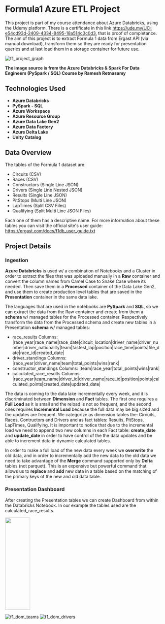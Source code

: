# Formula1 Azure ETL Project

This project is part of my course attendance about Azure Databricks, using the Udemy platform. There is a certificate in this link https://ude.my/UC-e54cd93d-2409-4334-8495-18a514c3c0d3, that is proof of completance. The aim of this project is to extract Formula 1 data from Ergast API (via manual download), transform them so they are ready for presentation queries and at last load them in a storage container for future use.

![f1_project_graph](https://github.com/dmoralis/AirflowETLWeatherProject/assets/56253720/c62296be-61a8-4df1-8d62-cb3f92a40941)

**The image source is from the Azure Databricks & Spark For Data Engineers (PySpark / SQL) Course by Ramesh Retnasamy**

## Technologies Used

- **Azure Databricks**
- **PySpark - SQL**
- **Azure Workspace**
- **Azure Resource Group**
- **Azure Data Lake Gen2**
- **Azure Data Factory**
- **Azure Delta Lake**
- **Unity Catalog**

## Data Overview

The tables of the Formula 1 dataset are:

- Circuits (CSV)
- Races (CSV)
- Constructors (Single Line JSON)
- Drivers (Single Line Nested JSON)
- Results (Single Line JSON)
- PitStops (Multi Line JSON)
- LapTimes (Split CSV Files)
- Qualifying (Split Multi Line JSON Files)

Each one of them has a descriptive name. For more information about these tables you can visit the official site's user guide: https://ergast.com/docs/f1db_user_guide.txt 

## Project Details

### Ingestion

**Azure Databricks** is used w/ a combination of Notebooks and a Cluster in order to extract the files that was uploaded manually in a **Raw** container and convert the column names from Camel Case to Snake Case where its needed. Then save them in a **Processed** container of the Data Lake Gen2, and use them to create production level tables that are saved in the **Presentation** container in the same data lake.

The languages that are used in the notebooks are **PySpark** and **SQL**, so we can extract the data from the Raw container and create from them a  **schema** w/ managed tables for the Processed container. Respectively transform the data from the Processed schema and create new tables in a Presentation **schema** w/ managed tables:

- race_results
    Columns: |race_year|race_name|race_date|circuit_location|driver_name|driver_number|driver_nationality|team|fastest_lap|position|race_time|points|file_date|race_id|created_date|
- driver_standings
    Columns: |race_year|driver_name|team|total_points|wins|rank|
- constructor_standings
    Columns: |team|race_year|total_points|wins|rank|
- calculated_race_results
    Columns: |race_year|team_name|driver_id|driver_name|race_id|position|points|calculated_points|created_date|updated_date|

The data is coming to the data lake incrementally every week, and it is discriminated between **Dimension** and **Fact** tables. The first one requires a **Full Load** as it is small and the reload is not so frequent, and the second ones requires **Incremental Load** because the full data may be big sized and the updates are frequent. We categorize as dimension tables the: Circuits, Races, Contructors and Drivers and as fact tables: Results, PitStops, LapTimes, Qualifying. It is important to notice that due to the incremental load we need to append two new columns in each Fact table: **create_date** and **update_date** in order to have control of the the data updates and be able to increment data in dynamic calculated tables. 

In order to make a full load of the new data every week we **overwrite** the old data, and in order to incrementally add the new data to the old data we need to take advantage of the **Merge** command supported only by **Delta** tables (not parquet). This is an expensive but powerful command that allows us to **replace** and **add** new data in a table based on the matching of the primary keys of the new and old data table.

### Presentation Dashboard

After creating the Presentation tables we can create Dashboard from within the Databricks Notebook. In our example the tables used are the calculated_race_results.

<img src="https://github.com/dmoralis/AzureETLFormula1Project/assets/56253720/d6750208-8265-4837-a401-88034622a325"  width="40%" height="300">

![f1_dom_teams](https://github.com/dmoralis/AzureETLFormula1Project/assets/56253720/d6750208-8265-4837-a401-88034622a325)
![f1_dom_drivers](https://github.com/dmoralis/AzureETLFormula1Project/assets/56253720/7aeceb32-1317-43e2-a55d-d6c5e761ba8d)



